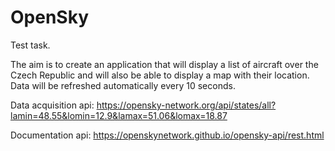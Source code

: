 # OpenSky

Test task.

The aim is to create an application that will display a list of aircraft over the Czech Republic and will also be able to display a map with their location.
Data will be refreshed automatically every 10 seconds.

Data acquisition api:
https://opensky-network.org/api/states/all?lamin=48.55&lomin=12.9&lamax=51.06&lomax=18.87

Documentation api: https://openskynetwork.github.io/opensky-api/rest.html
